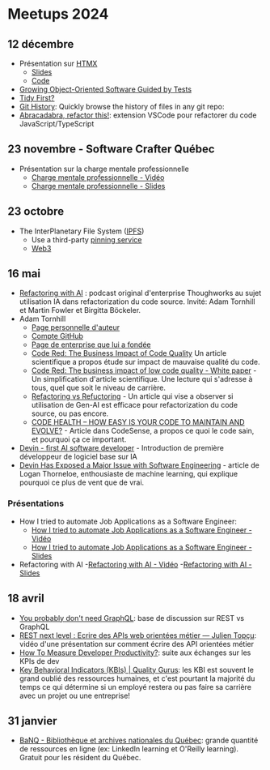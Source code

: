 # Meetups 2024

## 12 décembre

- Présentation sur [HTMX](https://htmx.org/)
  - [Slides](./assets/Presentation%20HTMX.pdf)
  - [Code](https://github.com/francois-roseberry/go-todo-app)
- [Growing Object-Oriented Software Guided by Tests](http://www.growing-object-oriented-software.com/)
- [Tidy First?](https://www.oreilly.com/library/view/tidy-first/9781098151232/)
- [Git History](https://github.githistory.xyz/): Quickly browse the history of files in any git repo:
- [Abracadabra, refactor this!](https://marketplace.visualstudio.com/items?itemName=nicoespeon.abracadabra): extension VSCode pour refactorer du code JavaScript/TypeScript

## 23 novembre - Software Crafter Québec

- Présentation sur la charge mentale professionnelle
  - [Charge mentale professionnelle - Vidéo](#)
  - [Charge mentale professionnelle - Slides](./assets/SoftwareCrafterQuebec/2024-11-23%20-%20Charge%20mental%20-%20Steven%20Nadeau.pdf)


## 23 octobre

- The InterPlanetary File System ([IPFS](https://ipfs.tech/))
  - Use a third-party [pinning service](https://docs.ipfs.tech/how-to/work-with-pinning-services/#use-a-third-party-pinning-service)
  - [Web3](https://en.wikipedia.org/wiki/Web3)

## 16 mai

- [Refactoring with AI](https://www.thoughtworks.com/en-ca/insights/podcasts/technology-podcasts/refactoring-with-ai#Transcript) : podcast original d'enterprise Thoughworks au sujet utilisation IA dans refactorization du code source. Invité: Adam Tornhill et Martin Fowler et Birgitta Böckeler.
- Adam Tornhill
  - [Page personnelle d'auteur](https://www.adamtornhill.com/)
  - [Compte GitHub](https://github.com/adamtornhill)
  - [Page de enterprise que lui a fondée](https://codescene.com)
  - [Code Red: The Business Impact of Code Quality](https://arxiv.org/abs/2203.04374) Un article scientifique a propos étude sur impact de mauvaise qualité du code.
  - [Code Red: The business impact of low code quality - White paper](https://codescene.com/hubfs/web_docs/Business-impact-of-code-quality.pdf) - Un simplification d'article scientifique. Une lecture qui s'adresse à tous, quel que soit le niveau de carrière.
  - [Refactoring vs Refuctoring](https://codescene.com/hubfs/whitepapers/Refactoring-vs-Refuctoring-Advancing-the-state-of-AI-automated-code-improvements.pdf) - Un article qui vise a observer si utilisation de Gen-AI est efficace pour refactorization du code source, ou pas encore.
  - [CODE HEALTH – HOW EASY IS YOUR CODE TO MAINTAIN AND EVOLVE?](https://codescene.io/docs/guides/technical/code-health.html) - Article dans CodeSense, a propos ce quoi le code sain, et pourquoi ça ce important.
- [Devin - first AI software developer](https://www.cognition.ai/introducing-devin) - Introduction de première développeur de logiciel base sur IA
- [Devin Has Exposed a Major Issue with Software Engineering](https://societysbackend.com/p/devin-has-exposed-software-engineers) - article de Logan Thorneloe, enthousiaste de machine learning, qui explique pourquoi ce plus de vent que de vrai.

### Présentations

- How I tried to automate Job Applications as a Software Engineer:
  - [How I tried to automate Job Applications as a Software Engineer - Vidéo](https://www.youtube.com/watch?v=z1vHtbzJSoY)
  - [How I tried to automate Job Applications as a Software Engineer - Slides](./assets/How%20I%20tried%20to%20automate%20Job%20Applications%20as%20a%20Software%20Engineer%20-%20Slides.pdf)
- Refactoring with AI
  -[Refactoring with AI - Vidéo](https://www.youtube.com/watch?v=paWuc9nlTBY)
  -[Refactoring with AI - Slides](./assets/Refactoring%20with%20AI%20-%20Slides.pdf)

## 18 avril

- [You probably don't need GraphQL](https://mxstbr.com/thoughts/graphql/): base de discussion sur REST vs GraphQL
- [REST next level : Ecrire des APIs web orientées métier — Julien Topçu](https://www.youtube.com/watch?v=K2FIhIhKufs): vidéo d'une présentation sur comment écrire des API orientées métier
- [How To Measure Developer Productivity?](https://medium.com/@techworldwithmilan/how-to-measure-developer-productivity-cd2ac5585e99): suite aux échanges sur les KPIs de dev
- [Key Behavioral Indicators (KBIs) | Quality Gurus](https://www.qualitygurus.com/key-behavioral-indicators-kbis/): les KBI est souvent le grand oublié des ressources humaines, et c'est pourtant la majorité du temps ce qui détermine si un employé restera ou pas faire sa carrière avec un projet ou une entreprise!

## 31 janvier

- [BaNQ - Bibliothèque et archives nationales du Québec](https://www.banq.qc.ca/): grande quantité de ressources en ligne (ex: LinkedIn learning et O'Reilly learning). Gratuit pour les résident du Québec.
